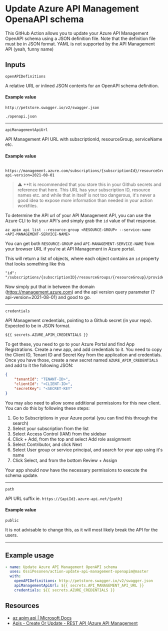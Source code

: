 # Update Azure API Management OpenaAPI schema

This GitHub Action allows you to update your Azure API Management OpenAPI schema using a JSON definition file. Note that the definition file must be in JSON format. YAML is not supported by the API Management API (yeah, funny name)

## Inputs

`openAPIDefinitions`

A relative URL or inlined JSON contents for an OpenAPI schema definition.

#### Example value

```
http://petstore.swagger.io/v2/swagger.json
```

```
./openapi.json
```
---

`apiManagementApiUrl`

API Management API URL with subscriptionId, resourceGroup, serviceName etc.

#### Example value

```
 https://management.azure.com/subscriptions/{subscriptionId}/resourceGroups/{resourceGroupName}/providers/Microsoft.ApiManagement/service/{serviceName}/apis/{apiId}?api-version=2021-08-01
```

> :warning:   **It is recommended that you store this in your Github secrets and reference that here. This URL has your subscription ID, resource names etc. and while that in itself is not too dangerous, it's never a good idea to expose more information than needed in your action workfiles.

To determine the API url of your API Management API, you can use the Azure CLI to list your API's and simply grab the `id` value of that response.

```
az apim api list --resource-group <RESOURCE-GROUP> --service-name <API-MANAGEMENT-SERVICE-NAME>
```

You can get both `RESOURCE-GROUP` and `API-MANAGEMENT-SERVICE-NAME` from your browser URL if you're at API Management in Azure portal.

This will return a list of objects, where each object contains an `id` property that looks something like this

    "id": "/subscriptions/{subscriptionID}/resourceGroups/{resourceGroup}/providers/Microsoft.ApiManagement/service/{serviceName}/apis/{apiId}",
    
Now simply put that in between the domain (https://management.azure.com) and the api version query parameter (?api-version=2021-08-01) and good to go.
    
---

`credentials`

API Management credentials, pointing to a Github secret (in your repo). Expected to be in JSON format. 

```
${{ secrets.AZURE_APIM_CREDENTIALS }}
```

To get these, you need to go to your Azure Portal and find App Registrations. Create a new app, and add credentials to it. You need to copy the Client ID, Tenant ID and Secret Key from the application and credentials. Once you have those, create a new secret named `AZURE_APIM_CREDENTIALS` and add to it the following JSON:

```json
{
    "tenantId": "TENANT-ID>",
    "clientId": "<CLIENT-ID>",
    "secretKey": "<SECRET-KEY"
}
```

You may also need to allow some additional permissions for this new client. You can do this by following these steps:

1. Go to Subscriptions in your Azure portal (you can find this through the search)
2. Select your subscription from the list
3. Select Access Control (IAM) from the sidebar
4. Click + Add, from the top and select Add role assignment
5. Select Contributor, and click Next
6. Select User group or service principal, and search for your app using it's name
7. Click Select, and from the bottom Review + Assign

Your app should now have the necessary permissions to execute the schema update.

---

`path`

API URL suffix ie. `https://{apiId}.azure-api.net/{path}`

#### Example value

    public

It is not advisable to change this, as it will most likely break the API for the users.

---

## Example usage

```yaml
- name: Update Azure API Management OpenAPI schema
  uses: OssiPesonen/action-update-api-management-openapim@master
  with:
    openAPIDefinitions: http://petstore.swagger.io/v2/swagger.json
    apiManagementApiUrl: ${{ secrets.API_MANAGEMENT_API_URL }}
    credentials: ${{ secrets.AZURE_CREDENTIALS }}
```

## Resources

- [az apim api | Microsoft Docs](https://docs.microsoft.com/en-US/cli/azure/apim/api?view=azure-cli-latest#az-apim-api-list)
- [Apis - Create Or Update - REST API (Azure API Management](https://docs.microsoft.com/en-us/rest/api/apimanagement/current-ga/apis/create-or-update)
